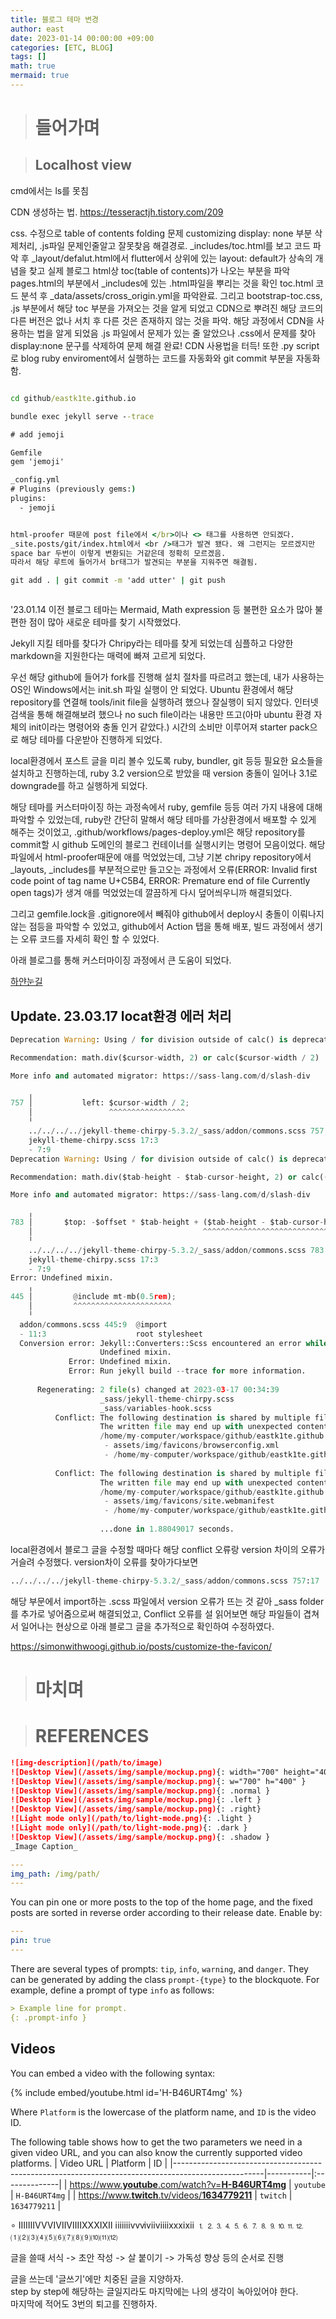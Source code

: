 ```yaml
---
title: 블로그 테마 변경
author: east
date: 2023-01-14 00:00:00 +09:00
categories: [ETC, BLOG]
tags: []
math: true
mermaid: true
---
```


> # 들어가며


> ## Localhost view

cmd에서는 ls를 못침

CDN 생성하는 법.
https://tesseractjh.tistory.com/209

css. 수정으로 table of contents folding 문제 customizing
display: none 부분 삭제처리, .js파일 문제인줄알고 잘못찾음
해결경로. _includes/toc.html를 보고 코드 파악 후 _layout/defalut.html에서 flutter에서 상위에 있는 layout: default가 상속의 개념을 찾고
실제 블로그 html상 toc(table of contents)가 나오는 부분을 파악 pages.html의 부분에서 _includes에 있는 .html파일을 뿌리는 것을 확인
toc.html 코드 분석 후 _data/assets/cross_origin.yml을 파악완료. 그리고 bootstrap-toc.css, .js 부분에서 해당 toc 부분을 가져오는 것을 알게 되었고
CDN으로 뿌려진 해당 코드의 다른 버전은 없나 서치 후 다른 것은 존재하지 않는 것을 파악. 해당 과정에서 CDN을 사용하는 법을 알게 되었음
.js 파일에서 문제가 있는 줄 알았으나 .css에서 문제를 찾아 display:none 문구를 삭제하여 문제 해결 완료!
CDN 사용법을 터득! 또한 .py script로 blog ruby enviroment에서 실행하는 코드를 자동화와 git commit 부분을 자동화함.

```cmd

cd github/eastk1te.github.io

bundle exec jekyll serve --trace

# add jemoji

Gemfile
gem 'jemoji'

_config.yml
# Plugins (previously gems:)
plugins:
  - jemoji


html-proofer 때문에 post file에서 </br>이나 <> 태그를 사용하면 안되겠다.
_site.posts/git/index.html에서 <br />태그가 발견 됐다. 왜 그런지는 모르겠지만
space bar 두번이 이렇게 변환되는 거같은데 정확히 모르겠음.
따라서 해당 루트에 들어가서 br태그가 발견되는 부분을 지워주면 해결됨.

git add . | git commit -m 'add utter' | git push



```

'23.01.14
이전 블로그 테마는 Mermaid, Math expression 등 불편한 요소가 많아 불편한 점이 많아 새로운 테마를 찾기 시작했었다.

Jekyll 지킬 테마를 찾다가 Chripy라는 테마를 찾게 되었는데 심플하고 다양한 markdown을 지원한다는 매력에 빠져 고르게 되었다.

우선 해당 github에 들어가 fork를 진행해 설치 절차를 따르려고 했는데, 내가 사용하는 OS인 Windows에서는 init.sh 파일 실행이 안 되었다. Ubuntu 환경에서 해당 repository를 연결해 tools/init file을 실행하려 했으나 잘실행이 되지 않았다. 인터넷 검색을 통해 해결해보려 했으나 no such file이라는 내용만 뜨고(아마 ubuntu 환경 자체의 init이라는 명령어와 충돌 인거 같았다.) 시간의 소비만 이루어져 starter pack으로 해당 테마를 다운받아 진행하게 되었다.

local환경에서 포스트 글을 미리 볼수 있도록 ruby, bundler, git 등등 필요한 요소들을 설치하고 진행하는데, ruby 3.2 version으로 받았을 때 version 충돌이 일어나 3.1로 downgrade를 하고 실행하게 되었다. 

해당 테마를 커스터마이징 하는 과정속에서 ruby, gemfile 등등 여러 가지 내용에 대해 파악할 수 있었는데, ruby란 간단히 말해서 해당 테마를 가상환경에서 배포할 수 있게 해주는 것이었고, 
.github/workflows/pages-deploy.yml은 해당 repository를 commit할 시 github 도메인의 블로그 컨테이너를 실행시키는 명령어 모음이었다.
해당 파일에서 html-proofer때문에 애를 먹었었는데, 그냥 기본 chripy repository에서 _layouts, _includes를 부분적으로만 들고오는 과정에서 오류(ERROR: Invalid first code point of tag name U+C5B4, ERROR: Premature end of file Currently open tags)가 생겨 애를 먹었었는데 깔끔하게 다시 덮어씌우니까 해결되었다.

그리고 gemfile.lock을 .gitignore에서 빼줘야 github에서 deploy시 충돌이 이뤄나지 않는 점등을 파악할 수 있었고, github에서 Action 탭을 통해 배포, 빌드 과정에서 생기는 오류 코드를 자세히 확인 할 수 있었다.

아래 블로그를 통해 커스터마이징 과정에서 큰 도움이 되었다.

[하얀눈길](https://www.irgroup.org/)


Update. 23.03.17
locat환경 에러 처리
---

```python
Deprecation Warning: Using / for division outside of calc() is deprecated and will be removed in Dart Sass 2.0.0.

Recommendation: math.div($cursor-width, 2) or calc($cursor-width / 2)

More info and automated migrator: https://sass-lang.com/d/slash-div

    ╷
757 │           left: $cursor-width / 2;
    │                 ^^^^^^^^^^^^^^^^^
    ╵
    ../../../../jekyll-theme-chirpy-5.3.2/_sass/addon/commons.scss 757:17  @import
    jekyll-theme-chirpy.scss 17:3                                          @import
    - 7:9                                                                  root stylesheet
Deprecation Warning: Using / for division outside of calc() is deprecated and will be removed in Dart Sass 2.0.0.

Recommendation: math.div($tab-height - $tab-cursor-height, 2) or calc(($tab-height - $tab-cursor-height) / 2)

More info and automated migrator: https://sass-lang.com/d/slash-div

    ╷
783 │       $top: -$offset * $tab-height + ($tab-height - $tab-cursor-height) / 2;
    │                                      ^^^^^^^^^^^^^^^^^^^^^^^^^^^^^^^^^^^^^^
    ╵
    ../../../../jekyll-theme-chirpy-5.3.2/_sass/addon/commons.scss 783:38  @import
    jekyll-theme-chirpy.scss 17:3                                          @import
    - 7:9                                                                  root stylesheet
Error: Undefined mixin.
    ╷
445 │         @include mt-mb(0.5rem);
    │         ^^^^^^^^^^^^^^^^^^^^^^
    ╵
  addon/commons.scss 445:9  @import
  - 11:3                    root stylesheet 
  Conversion error: Jekyll::Converters::Scss encountered an error while converting 'assets/css/style.scss':
                    Undefined mixin.
             Error: Undefined mixin.
             Error: Run jekyll build --trace for more information.
                    
      Regenerating: 2 file(s) changed at 2023-03-17 00:34:39
                    _sass/jekyll-theme-chirpy.scss
                    _sass/variables-hook.scss
          Conflict: The following destination is shared by multiple files.
                    The written file may end up with unexpected contents.
                    /home/my-computer/workspace/github/eastk1te.github.io/_site/assets/img/favicons/browserconfig.xml
                     - assets/img/favicons/browserconfig.xml
                     - /home/my-computer/workspace/github/eastk1te.github.io/assets/img/favicons/browserconfig.xml
                    
          Conflict: The following destination is shared by multiple files.
                    The written file may end up with unexpected contents.
                    /home/my-computer/workspace/github/eastk1te.github.io/_site/assets/img/favicons/site.webmanifest
                     - assets/img/favicons/site.webmanifest
                     - /home/my-computer/workspace/github/eastk1te.github.io/assets/img/favicons/site.webmanifest
                    
                    ...done in 1.88049017 seconds.
```

local환경에서 블로그 글을 수정할 때마다 해당 conflict 오류랑 version 차이의 오류가 거슬려 수정했다.
version차이 오류를 찾아가다보면  
```python
../../../../jekyll-theme-chirpy-5.3.2/_sass/addon/commons.scss 757:17            @import
```
해당 부문에서 import하는 .scss 파일에서 version 오류가 뜨는 것 같아 _sass folder를 추가로 넣어줌으로써 해결되었고, Conflict 오류를 설 읽어보면 해당 파일들이 겹쳐서 일어나는 현상으로
아래 블로그 글을 추가적으로 확인하여 수정하였다.

https://simonwithwoogi.github.io/posts/customize-the-favicon/





> # 마치며

> # REFERENCES










```markdown
![img-description](/path/to/image)
![Desktop View](/assets/img/sample/mockup.png){: width="700" height="400" }
![Desktop View](/assets/img/sample/mockup.png){: w="700" h="400" }
![Desktop View](/assets/img/sample/mockup.png){: .normal }
![Desktop View](/assets/img/sample/mockup.png){: .left }
![Desktop View](/assets/img/sample/mockup.png){: .right}
![Light mode only](/path/to/light-mode.png){: .light }
![Light mode only](/path/to/light-mode.png){: .dark }
![Desktop View](/assets/img/sample/mockup.png){: .shadow }
_Image Caption_
```

```yml
---
img_path: /img/path/
---
```


You can pin one or more posts to the top of the home page, and the fixed posts are sorted in reverse order according to their release date. Enable by:

```yaml
---
pin: true
---
```

There are several types of prompts: `tip`, `info`, `warning`, and `danger`. They can be generated by adding the class `prompt-{type}` to the blockquote. For example, define a prompt of type `info` as follows:
```md
> Example line for prompt.
{: .prompt-info }
```

## Videos

You can embed a video with the following syntax:

{% include embed/youtube.html id='H-B46URT4mg' %}

Where `Platform` is the lowercase of the platform name, and `ID` is the video ID.

The following table shows how to get the two parameters we need in a given video URL, and you can also know the currently supported video platforms.
| Video URL                                                                                          | Platform  | ID            |
|----------------------------------------------------------------------------------------------------|-----------|:--------------|
| [https://www.**youtube**.com/watch?v=**H-B46URT4mg**](https://www.youtube.com/watch?v=H-B46URT4mg) | `youtube` | `H-B46URT4mg` |
| [https://www.**twitch**.tv/videos/**1634779211**](https://www.twitch.tv/videos/1634779211)         | `twitch`  | `1634779211`  |



∘
ⅠⅡⅢⅣⅤⅥⅦⅧⅨⅩⅪⅫ
ⅰⅱⅲⅳⅴⅵⅶⅷⅸⅹⅺⅻ
⒈⒉⒊⒋⒌⒍⒎⒏⒐⒑⒒⒓
⑴⑵⑶⑷⑸⑹⑺⑻⑼⑽⑾⑿

글을 쓸때 서식 -> 초안 작성 -> 살 붙이기 -> 가독성 향상 등의 순서로 진행

글을 쓰는데 '글쓰기'에만 치중된 글을 지양하자.  
step by step에 해당하는 글일지라도 마지막에는 나의 생각이 녹아있어야 한다.  
마지막에 적어도 3번의 퇴고를 진행하자.



